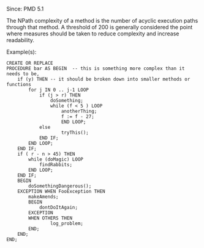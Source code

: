 Since: PMD 5.1

The NPath complexity of a method is the number of acyclic execution paths through that method.
A threshold of 200 is generally considered the point where measures should be taken to reduce 
complexity and increase readability.

Example(s):
```
CREATE OR REPLACE
PROCEDURE bar AS BEGIN	-- this is something more complex than it needs to be,
	if (y) THEN	-- it should be broken down into smaller methods or functions
		for j IN 0 .. j-1 LOOP
			if (j > r) THEN
				doSomething;
				while (f < 5 ) LOOP
					anotherThing;
					f := f - 27;
					END LOOP;
			else
					tryThis();
			END IF;
		END LOOP;
	END IF;
	if ( r - n > 45) THEN
		while (doMagic) LOOP
			findRabbits;
		END LOOP;
	END IF;
	BEGIN
		doSomethingDangerous();
	EXCEPTION WHEN FooException THEN
		makeAmends;
		BEGIN
			dontDoItAgain;
		EXCEPTION
		WHEN OTHERS THEN
				log_problem;
		END;
	END;
END;
```
